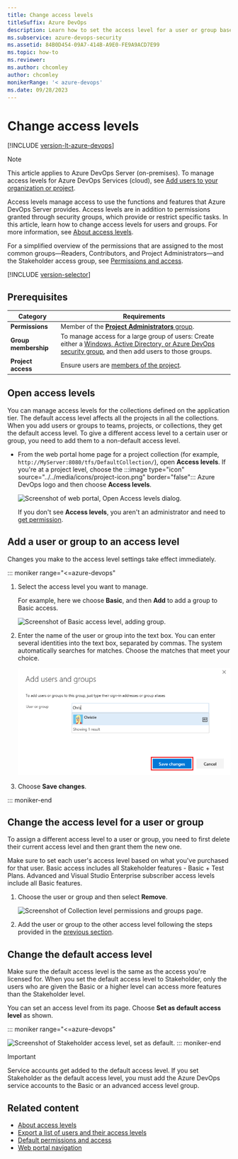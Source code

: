 ```yaml
---
title: Change access levels
titleSuffix: Azure DevOps 
description: Learn how to set the access level for a user or group based on their license. 
ms.subservice: azure-devops-security
ms.assetid: 84B0D454-09A7-414B-A9E0-FE9A9ACD7E99
ms.topic: how-to
ms.reviewer:  
ms.author: chcomley
author: chcomley
monikerRange: '< azure-devops'
ms.date: 09/28/2023 
---
```


# Change access levels

[!INCLUDE [version-lt-azure-devops](../../includes/version-lt-azure-devops.md)]

> [!NOTE]
> This article applies to Azure DevOps Server (on-premises). To manage access levels for Azure DevOps Services (cloud), see [Add users to your organization or project](../accounts/add-organization-users.md).

Access levels manage access to use the functions and features that Azure DevOps Server provides. Access levels are in addition to permissions granted through security groups, which provide or restrict specific tasks. In this article, learn how to change access levels for users and groups. For more information, see [About access levels](access-levels.md).

For a simplified overview of the permissions that are assigned to the most common groups&mdash;Readers, Contributors, and Project Administrators&mdash;and the Stakeholder access group, see [Permissions and access](permissions-access.md).  

[!INCLUDE [version-selector](../../includes/version-selector.md)]

## Prerequisites

| Category | Requirements |
|-------------|-------------|
| **Permissions** | Member of the [**Project Administrators** group](change-project-level-permissions.md). |
| **Group membership** | To manage access for a large group of users: Create either a [Windows, Active Directory, or Azure DevOps security group](/azure/devops/server/admin/setup-ad-groups), and then add users to those groups. |
| **Project access** | Ensure users are [members of the project](add-users-team-project.md). |

## Open access levels

You can manage access levels for the collections defined on the application tier. The default access level affects all the projects in all the collections. When you add users or groups to teams, projects, or collections, they get the default access level. To give a different access level to a certain user or group, you need to add them to a non-default access level.

- From the web portal home page for a project collection (for example, `http://MyServer:8080/tfs/DefaultCollection/`), open **Access levels**. If you're at a project level, choose the :::image type="icon" source="../../media/icons/project-icon.png" border="false"::: Azure DevOps logo and then choose **Access levels**.

   ![Screenshot of web portal, Open Access levels dialog.](media/change-access-levels/open-access-levels-2019.png)

	If you don't see **Access levels**, you aren't an administrator and need to [get permission](/azure/devops/server/admin/add-administrator).

## Add a user or group to an access level 

Changes you make to the access level settings take effect immediately.

::: moniker range="<=azure-devops"

1. Select the access level you want to manage.

	For example, here we choose **Basic**, and then **Add** to add a group to Basic access.
 
   ![Screenshot of Basic access level, adding group.](media/change-access-levels/basic-access-2019.png)

1. Enter the name of the user or group into the text box. You can enter several identities into the text box, separated by commas. The system automatically searches for matches. Choose the matches that meet your choice.

   ![Screenshot of Add users and group dialog.](media/project-level-permissions-add-a-user.png)  

2. Choose **Save changes**. 

::: moniker-end

## Change the access level for a user or group 

To assign a different access level to a user or group, you need to first delete their current access level and then grant them the new one.

Make sure to set each user's access level based on what you've purchased for that user. Basic access includes all Stakeholder features - Basic + Test Plans. Advanced and Visual Studio Enterprise subscriber access levels include all Basic features.

1. Choose the user or group and then select **Remove**.

   ![Screenshot of Collection level permissions and groups page.](media/change-access-levels/remove-user-from-access-level.png)  

2. Add the user or group to the other access level following the steps provided in the [previous section](#add-a-user-or-group-to-an-access-level).

## Change the default access level

Make sure the default access level is the same as the access you're licensed for. When you set the default access level to Stakeholder, only the users who are given the Basic or a higher level can access more features than the Stakeholder level.

You can set an access level from its page. Choose **Set as default access level** as shown.

::: moniker range="<=azure-devops"

![Screenshot of Stakeholder access level, set as default.](media/change-access-levels/set-stakeholder-as-default-2019.png)
::: moniker-end

> [!IMPORTANT]  
> Service accounts get added to the default access level. If you set Stakeholder as the default access level, you must add the Azure DevOps service accounts to the Basic or an advanced access level group.

## Related content

- [About access levels](access-levels.md)
- [Export a list of users and their access levels](export-users-audit-log.md)
- [Default permissions and access](permissions-access.md)  
- [Web portal navigation](../../project/navigation/index.md)
